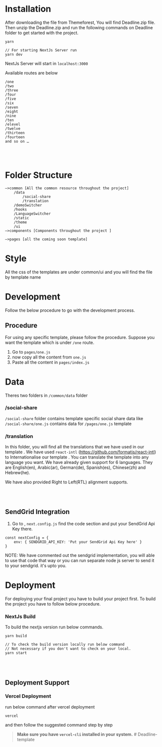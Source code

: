 # Installation

After downloading the file from Themeforest, You will find Deadline.zip file. Then unzip the Deadline.zip and run the following commands on Deadline folder to get started with the project.

```
yarn
```

```
// For starting NextJs Server run
yarn dev
```

NextJs Server will start in `localhost:3000`

Available routes are below

```
/one
/two
/three
/four
/five
/six
/seven
/eight
/nine
/ten
/elevel
/twelve
/thirteen
/fourteen
and so on …
```

<br/><br/>

# Folder Structure

```
—>common [All the common resource throughout the project]
	/data
		/social-share
		/translation
	/demoSwitcher
	/hooks
	/LanguageSwitcher
	/static
	/theme
	/ui
—>components [Components throughout the project ]

—>pages [all the coming soon template]
```

# Style

All the css of the templates are under common/ui and you will find the file by template name

# Development

Follow the below procedure to go with the development process.

## Procedure

For using any specific template, please follow the procedure. Suppose you want the template which is under `/one` route.

1. Go to `pages/one.js`
2. now copy all the content from `one.js`
3. Paste all the content in `pages/index.js`

# Data

Theres two folders in `/common/data` folder

### /social-share

`/social-share` folder contains template specific social share data like `/social-share/one.js` contains data for `/pages/one.js` template

### /translation

In this folder, you will find all the translations that we have used in our template . We have used `react-intl` (https://github.com/formatjs/react-intl) to Internationalise our template . You can translate the template into any language you want. We have already given support for 6 languages. They are English(en), Arabic(ar), German(de), Spanish(es), Chinese(zh) and Hebrew(he).

We have also provided Right to Left(RTL) alignment supports.

<br/><br/>

## SendGrid Integration

1. Go to , `next.config.js` find the code section and put your SendGrid Api Key there.

```
const nextConfig = {
	env: { SENDGRID_API_KEY: 'Put your SendGrid Api Key here' }
}
```

NOTE: We have commented out the sendgrid implementation, you will able to use that code that way or you can run separate node js server to send it to your sendgrid. it's upto you.

# Deployment

For deploying your final project you have to build your project first. To build the project you have to follow below procedure.

### NextJs Build

To build the nextjs version run below commands.

```
yarn build

// To check the build version locally run below command
// Not necessary if you don't want to check on your local.
yarn start
```

<br/><br/>

## Deployment Support

### Vercel Deployment

run below command after vercel deployment

```
vercel
```

and then follow the suggested command step by step

> **Make sure you have `vercel-cli` installed in your system.**
#   D e a d l i n e - t e m p l a t e  
 